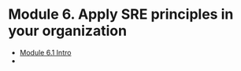 # Module 6. Apply SRE principles in your organization
* [Module 6.1 Intro](https://www.youtube.com/watch?v=QxJe91DFB0g)
* 
